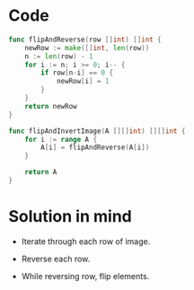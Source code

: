 Code
====

```go
func flipAndReverse(row []int) []int {
	newRow := make([]int, len(row))
	n := len(row) - 1
	for i := n; i >= 0; i-- {
		if row[n-i] == 0 {
			newRow[i] = 1
		}
	}
	return newRow
}

func flipAndInvertImage(A [][]int) [][]int {
	for i := range A {
		A[i] = flipAndReverse(A[i])
	}

	return A
}
```

Solution in mind
================

-	Iterate through each row of image.

-	Reverse each row.

-	While reversing row, flip elements.
